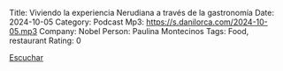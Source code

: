 Title: Viviendo la experiencia Nerudiana a través de la gastronomía
Date: 2024-10-05
Category: Podcast
Mp3: https://s.danilorca.com/2024-10-05.mp3
Company: Nobel
Person: Paulina Montecinos
Tags: Food, restaurant
Rating: 0

<a href="https://s.danilorca.com/2024-10-05.mp3" type="audio/mpeg">
Escuchar
</a>
